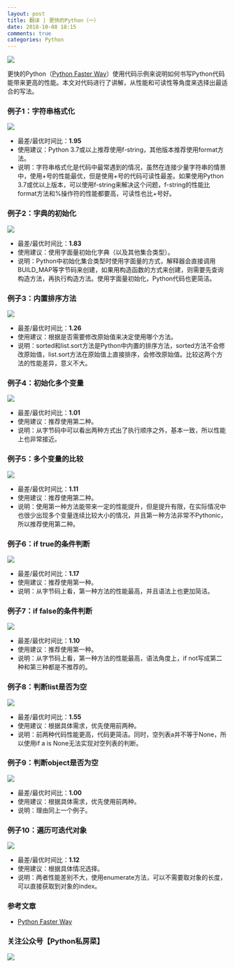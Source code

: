 ```yaml
---
layout: post
title: 翻译 | 更快的Python（一）
date: 2018-10-08 18:15
comments: true
categories: Python
---
```


![](/upload/20181008_11.png)

更快的Python（[Python Faster Way](http://pythonfasterway.org)）使用代码示例来说明如何书写Python代码能带来更高的性能。本文对代码进行了讲解，从性能和可读性等角度来选择出最适合的写法。

### 例子1：字符串格式化

![](/upload/20181008_01.png)

- 最差/最优时间比：**1.95**
- 使用建议：Python 3.7或以上推荐使用f-string，其他版本推荐使用format方法。
- 说明：字符串格式化是代码中最常遇到的情况，虽然在连接少量字符串的情景中，使用+号的性能最优，但是使用+号的代码可读性最差。如果使用Python 3.7或优以上版本，可以使用f-string来解决这个问题，f-string的性能比format方法和%操作符的性能都要高，可读性也比+号好。

### 例子2：字典的初始化

![](/upload/20181008_02.png)

- 最差/最优时间比：**1.83**
- 使用建议：使用字面量初始化字典（以及其他集合类型）。
- 说明：Python中初始化集合类型时使用字面量的方式，解释器会直接调用BUILD_MAP等字节码来创建，如果用构造函数的方式来创建，则需要先查询构造方法，再执行构造方法。使用字面量初始化，Python代码也更简洁。

### 例子3：内置排序方法

![](/upload/20181008_03.png)

- 最差/最优时间比：**1.26**
- 使用建议：根据是否需要修改原始值来决定使用哪个方法。
- 说明：sorted和list.sort方法是Python中内置的排序方法，sorted方法不会修改原始值，list.sort方法在原始值上直接排序，会修改原始值。比较这两个方法的性能差异，意义不大。

### 例子4：初始化多个变量

![](/upload/20181008_04.png)

- 最差/最优时间比：**1.01**
- 使用建议：推荐使用第二种。
- 说明：从字节码中可以看出两种方式出了执行顺序之外，基本一致，所以性能上也非常接近。

### 例子5：多个变量的比较

![](/upload/20181008_05.png)

- 最差/最优时间比：**1.11**
- 使用建议：推荐使用第二种。
- 说明：使用第一种方法能带来一定的性能提升，但是提升有限，在实际情况中也很少出现多个变量连续比较大小的情况，并且第一种方法非常不Pythonic，所以推荐使用第二种。

### 例子6：if true的条件判断

![](/upload/20181008_06.png)

- 最差/最优时间比：**1.17**
- 使用建议：推荐使用第一种。
- 说明：从字节码上看，第一种方法的性能最高，并且语法上也更加简洁。

### 例子7：if false的条件判断

![](/upload/20181008_07.png)

- 最差/最优时间比：**1.10**
- 使用建议：推荐使用第一种。
- 说明：从字节码上看，第一种方法的性能最高，语法角度上，if not写成第二种和第三种都是不推荐的。

### 例子8：判断list是否为空

![](/upload/20181008_08.png)

- 最差/最优时间比：**1.55**
- 使用建议：根据具体需求，优先使用前两种。
- 说明：前两种代码性能更高，代码更简洁。同时，空列表a并不等于None，所以使用if a is None无法实现对空列表的判断。


### 例子9：判断object是否为空

![](/upload/20181008_09.png)

- 最差/最优时间比：**1.00**
- 使用建议：根据具体需求，优先使用前两种。
- 说明：理由同上一个例子。

### 例子10：遍历可迭代对象

![](/upload/20181008_10.png)

- 最差/最优时间比：**1.12**
- 使用建议：根据具体情况选择。
- 说明：两者性能差别不大，使用enumerate方法，可以不需要取对象的长度，可以直接获取到对象的index。

### 参考文章

- [Python Faster Way](http://pythonfasterway.org)

### 关注公众号【Python私房菜】

![](/upload/wechat-qrcode.jpg)
